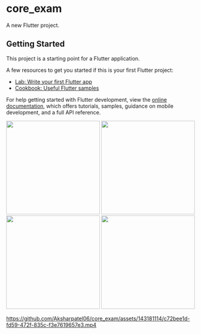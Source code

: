 # core_exam

A new Flutter project.

## Getting Started

This project is a starting point for a Flutter application.

A few resources to get you started if this is your first Flutter project:

- [Lab: Write your first Flutter app](https://docs.flutter.dev/get-started/codelab)
- [Cookbook: Useful Flutter samples](https://docs.flutter.dev/cookbook)

For help getting started with Flutter development, view the
[online documentation](https://docs.flutter.dev/), which offers tutorials,
samples, guidance on mobile development, and a full API reference.

<img src='https://github.com/Aksharpatel06/core_exam/assets/143181114/df88e10d-3a56-45b3-b348-1d569a29b087' width =250>
<img src='https://github.com/Aksharpatel06/core_exam/assets/143181114/616e4245-c40d-4fb1-959e-62fc3c077107' width =250>
<img src='https://github.com/Aksharpatel06/core_exam/assets/143181114/49ade055-7e96-4af4-99f2-eb22e88c4e10' width =250>
<img src='https://github.com/Aksharpatel06/core_exam/assets/143181114/92ff62bb-502c-4b17-8fd5-f0371b6965c9' width =250>


https://github.com/Aksharpatel06/core_exam/assets/143181114/c72bee1d-fd59-472f-835c-f3e7619657e3.mp4

